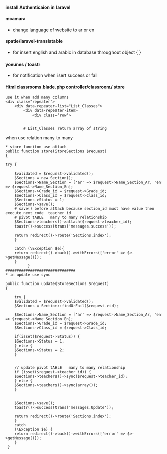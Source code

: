 #### install Authenticaion in laravel

#### mcamara

* change language of website to ar or en

#### spatie/laravel-translatable

* for insert english and arabic in database throughout object { }

#### yoeunes / toastr

* for notification when isert success or fail
#### Html   classrooms.blade.php   controller/classroom/ store
```angular2html
use it when add many columns
<div class="repeater">
    <div data-repeater-list="List_Classes">
        <div data-repeater-item>
            <div class="row">

        
        # List_Classes return array of string
```
when use relation many to many
```angular2html
* store funciton use attach
public function store(StoreSections $request)
{

try {

    $validated = $request->validated();
    $Sections = new Section();
    $Sections->Name_Section = ['ar' => $request->Name_Section_Ar, 'en' => $request->Name_Section_En];
    $Sections->Grade_id = $request->Grade_id;
    $Sections->Class_id = $request->Class_id;
    $Sections->Status = 1;
    $Sections->save();
    # save() before attach because section_id must have value then execute next code  teacher_id
    # pivot tABLE   many to many relationship
    $Sections->teachers()->attach($request->teacher_id);
    toastr()->success(trans('messages.success'));
    
    return redirect()->route('Sections.index');
    }
    
    catch (\Exception $e){
    return redirect()->back()->withErrors(['error' => $e->getMessage()]);
    }
          }
###############################
* in update use sync

public function update(StoreSections $request)
{
    
    try {
    $validated = $request->validated();
    $Sections = Section::findOrFail($request->id);
    
    $Sections->Name_Section = ['ar' => $request->Name_Section_Ar, 'en' => $request->Name_Section_En];
    $Sections->Grade_id = $request->Grade_id;
    $Sections->Class_id = $request->Class_id;
    
    if(isset($request->Status)) {
    $Sections->Status = 1;
    } else {
    $Sections->Status = 2;
    }
    
    
    // update pivot tABLE   many to many relationship
    if (isset($request->teacher_id)) {
    $Sections->teachers()->sync($request->teacher_id);
    } else {
    $Sections->teachers()->sync(array());
    }
    
    
    $Sections->save();
    toastr()->success(trans('messages.Update'));
    
    return redirect()->route('Sections.index');
    }
    catch
    (\Exception $e) {
    return redirect()->back()->withErrors(['error' => $e->getMessage()]);
    }
 }



```
